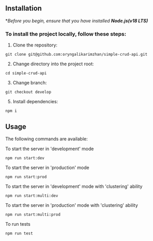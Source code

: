 ## Installation

**Before you begin, ensure that you have installed **Node.js(v18 LTS)***

### To install the project locally, follow these steps:

1. Clone the repository:

```
git clone git@github.com:oryngalikarimzhan/simple-crud-api.git
```

2. Change directory into the project root:

```
cd simple-crud-api
```

3. Change branch:

```
git checkout develop
```

5. Install dependencies:

```
npm i
```

## Usage

The following commands are available:

To start the server in 'development' mode

```
npm run start:dev
```

To start the server in 'production' mode

```
npm run start:prod
```

To start the server in 'development' mode with 'clustering' ability
```
npm run start:multi:dev
```

To start the server in 'production' mode with 'clustering' ability

```
npm run start:multi:prod
```

To run tests

```
npm run test
```
